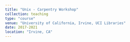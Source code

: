 ```yaml
---
title: "Unix - Carpentry Workshop"
collection: teaching
type: "course"
venue: "University of California, Irvine, UCI Libraries"
date: 2017-2021
location: "Irvine, CA"
---
```

